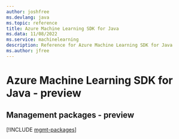 ```yaml
---
author: joshfree
ms.devlang: java
ms.topic: reference
title: Azure Machine Learning SDK for Java
ms.data: 11/08/2022
ms.service: machinelearning
description: Reference for Azure Machine Learning SDK for Java
ms.author: jfree
---
```

# Azure Machine Learning SDK for Java - preview

## Management packages - preview
[!INCLUDE [mgmt-packages](machine-learning-mgmt-index.md)]